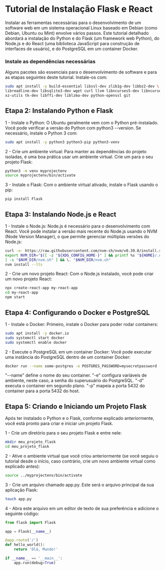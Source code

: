 <h1>Tutorial de Instalação Flask e React</h1>

Instalar as ferramentas necessárias para o desenvolvimento de um software web em um sistema operacional Linux baseado em Debian (como Debian, Ubuntu ou Mint) envolve vários passos. Este tutorial detalhado abordará a instalação do Python e do Flask (um framework web Python), do Node.js e do React (uma biblioteca JavaScript para construção de interfaces de usuário), e do PostgreSQL em um container Docker.

<h3>Instale as dependências necessárias</h3>
Alguns pacotes são essenciais para o desenvolvimento de software e para as etapas seguintes deste tutorial. Instale-os com:

```bash
sudo apt install -y build-essential libssl-dev zlib1g-dev libbz2-dev \
libreadline-dev libsqlite3-dev wget curl llvm libncurses5-dev libncursesw5-dev \
xz-utils tk-dev libffi-dev liblzma-dev python-openssl git
```
<h2>Etapa 2: Instalando Python e Flask</h2>
1 - Instale o Python: O Ubuntu geralmente vem com o Python pré-instalado. Você pode verificar a versão do Python com python3 --version. Se necessário, instale o Python 3 com:

```bash
sudo apt install -y python3 python3-pip python3-venv
```

2 - Crie um ambiente virtual: Para manter as dependências do projeto isoladas, é uma boa prática usar um ambiente virtual. Crie um para o seu projeto Flask:

```bash
python3 -m venv myprojectenv
source myprojectenv/bin/activate
```

3 - Instale o Flask: Com o ambiente virtual ativado, instale o Flask usando o pip:

```bash
pip install Flask
```

<h2>Etapa 3: Instalando Node.js e React</h2>
1 - Instale o Node.js: Node.js é necessário para o desenvolvimento com React. Você pode instalar a versão mais recente do Node.js usando o NVM (Node Version Manager), o que permite gerenciar múltiplas versões do Node.js:

```bash
curl -o- https://raw.githubusercontent.com/nvm-sh/nvm/v0.39.0/install.sh | bash
export NVM_DIR="$([ -z "${XDG_CONFIG_HOME-}" ] && printf %s "${HOME}/.nvm" || printf %s "${XDG_CONFIG_HOME}/nvm")"
[ -s "$NVM_DIR/nvm.sh" ] && \. "$NVM_DIR/nvm.sh"
nvm install --lts
```

2 - Crie um novo projeto React: Com o Node.js instalado, você pode criar um novo projeto React:

```bash
npx create-react-app my-react-app
cd my-react-app
npm start
```

<h2>Etapa 4: Configurando o Docker e PostgreSQL</h2>
1 - Instale o Docker: Primeiro, instale o Docker para poder rodar containers:

```bash
sudo apt install -y docker.io
sudo systemctl start docker
sudo systemctl enable docker
```
2 - Execute o PostgreSQL em um container Docker: Você pode executar uma instância do PostgreSQL dentro de um container Docker:

```bash
docker run --name some-postgres -e POSTGRES_PASSWORD=mysecretpassword -d -p 5432:5432 postgres
```

"--name" define o nome do seu container.
"-e" configura variáveis de ambiente, neste caso, a senha do superusuário do PostgreSQL.
"-d" executa o container em segundo plano.
"-p" mapeia a porta 5432 do container para a porta 5432 do host.

<h2>Etapa 5: Criando e Iniciando um Projeto Flask</h2>
Após ter instalado o Python e o Flask, conforme explicado anteriormente, você está pronto para criar e iniciar um projeto Flask.

1 - Crie um diretório para o seu projeto Flask e entre nele:

```bash
mkdir meu_projeto_flask
cd meu_projeto_flask
```

2 - Ative o ambiente virtual que você criou anteriormente (se você seguiu o tutorial desde o início, caso contrário, crie um novo ambiente virtual como explicado antes):

```bash
source ../myprojectenv/bin/activate
```

3 - Crie um arquivo chamado app.py. Este será o arquivo principal da sua aplicação Flask:

```bash
touch app.py
```
4 - Abra este arquivo em um editor de texto de sua preferência e adicione o seguinte código:

```python
from flask import Flask

app = Flask(__name__)

@app.route('/')
def hello_world():
    return 'Olá, Mundo!'

if __name__ == '__main__':
    app.run(debug=True)
```

